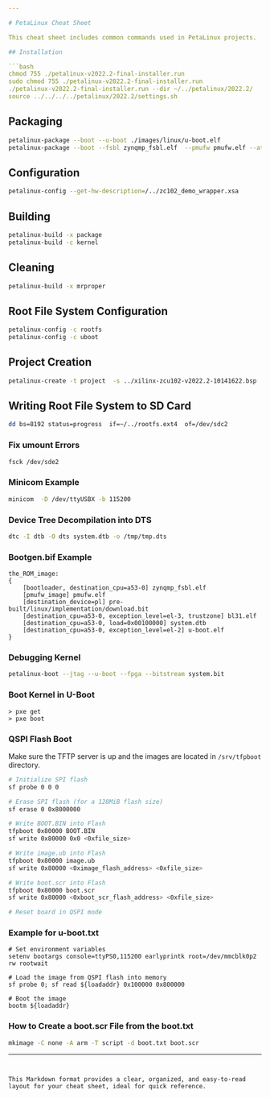 ```yaml
---

# PetaLinux Cheat Sheet

This cheat sheet includes common commands used in PetaLinux projects.

## Installation

```bash
chmod 755 ./petalinux-v2022.2-final-installer.run
sudo chmod 755 ./petalinux-v2022.2-final-installer.run 
./petalinux-v2022.2-final-installer.run --dir ~/../petalinux/2022.2/
source ../../../../petalinux/2022.2/settings.sh
```

## Packaging

```bash
petalinux-package --boot --u-boot ./images/linux/u-boot.elf
petalinux-package --boot --fsbl zynqmp_fsbl.elf  --pmufw pmufw.elf --atf bl31.elf --u-boot u-boot.elf
```

## Configuration

```bash
petalinux-config --get-hw-description=/../zc102_demo_wrapper.xsa
```

## Building

```bash
petalinux-build -x package
petalinux-build -c kernel
```

## Cleaning

```bash
petalinux-build -x mrproper
```

## Root File System Configuration

```bash
petalinux-config -c rootfs
petalinux-config -c uboot
```

## Project Creation

```bash
petalinux-create -t project  -s ../xilinx-zcu102-v2022.2-10141622.bsp 
```

## Writing Root File System to SD Card

```bash
dd bs=8192 status=progress  if=~/../rootfs.ext4  of=/dev/sdc2
```

### Fix umount Errors

```bash
fsck /dev/sde2
```

### Minicom Example

```bash
minicom  -D /dev/ttyUSBX -b 115200
```

### Device Tree Decompilation into DTS

```bash
dtc -I dtb -O dts system.dtb -o /tmp/tmp.dts
```

### Bootgen.bif Example

```plaintext
the_ROM_image:
{
	[bootloader, destination_cpu=a53-0] zynqmp_fsbl.elf
	[pmufw_image] pmufw.elf
	[destination_device=pl] pre-built/linux/implementation/download.bit
	[destination_cpu=a53-0, exception_level=el-3, trustzone] bl31.elf
	[destination_cpu=a53-0, load=0x00100000] system.dtb
	[destination_cpu=a53-0, exception_level=el-2] u-boot.elf
}
```

### Debugging Kernel

```bash
petalinux-boot --jtag --u-boot --fpga --bitstream system.bit
```

### Boot Kernel in U-Boot

```plaintext
> pxe get
> pxe boot
```

### QSPI Flash Boot

Make sure the TFTP server is up and the images are located in `/srv/tfpboot` directory.

```bash
# Initialize SPI flash
sf probe 0 0 0

# Erase SPI flash (for a 128MiB flash size)
sf erase 0 0x8000000

# Write BOOT.BIN into Flash
tfpboot 0x80000 BOOT.BIN
sf write 0x80000 0x0 <0xfile_size>

# Write image.ub into Flash
tfpboot 0x80000 image.ub
sf write 0x80000 <0ximage_flash_address> <0xfile_size>

# Write boot.scr into Flash
tfpboot 0x80000 boot.scr
sf write 0x80000 <0xboot_scr_flash_address> <0xfile_size>

# Reset board in QSPI mode
```

### Example for u-boot.txt

```plaintext
# Set environment variables
setenv bootargs console=ttyPS0,115200 earlyprintk root=/dev/mmcblk0p2 rw rootwait

# Load the image from QSPI flash into memory
sf probe 0; sf read ${loadaddr} 0x100000 0x800000

# Boot the image
bootm ${loadaddr}
```

### How to Create a boot.scr File from the boot.txt

```bash
mkimage -C none -A arm -T script -d boot.txt boot.scr
```

---
```


This Markdown format provides a clear, organized, and easy-to-read layout for your cheat sheet, ideal for quick reference.
